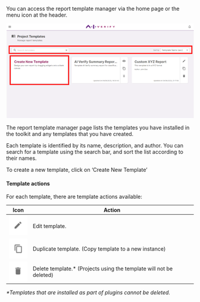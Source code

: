 You can access the report template manager via the home page or the menu icon at the header.

![asset-manager-page](../../res/user-interface-features/template-1.png)

The report template manager page lists the templates you have installed in the toolkit and any templates that you have created.

Each template is identified by its name, description, and author. You can search for a template using the search bar, and sort the list according to their names.

To create a new template, click on ‘Create New Template’

#### **Template actions**

For each template, there are template actions available:

| Icon                                                                   | Action                                                               |
| ---------------------------------------------------------------------- | -------------------------------------------------------------------- |
| ![view-pdf-icon](../../res/user-interface-features/edit-2.png)         | Edit template.                                                       |
| ![edit-project-icon](../../res/user-interface-features/copy-2.png)     | Duplicate template. (Copy template to a new instance)                |
| ![duplicate-proj-icon](../../res/user-interface-features/delete-3.png) | Delete template.\* (Projects using the template will not be deleted) |

_\*Templates that are installed as part of plugins cannot be deleted._
